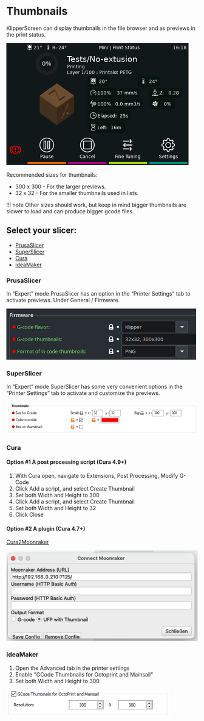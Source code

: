 # Thumbnails
KlipperScreen can display thumbnails in the file browser and as previews in the print status.

![Job Status](img/panels/job_status.png)

Recommended sizes for thumbnails:

* 300 x 300 - For the larger previews.
* 32 x 32   - For the smaller thumbnails used in lists.

!!! note
    Other sizes should work, but keep in mind bigger thumbnails are slower to load and can produce bigger gcode files.

## Select your slicer:
* [PrusaSlicer](#prusaslicer)
* [SuperSlicer](#superslicer)
* [Cura](#cura)
* [ideaMaker](#ideamaker)

### PrusaSlicer
In “Expert” mode PrusaSlicer has an option in the “Printer Settings” tab to activate previews.
Under General / Firmware.


![PrusaSlicer](img/quicktips/PrusaSlicer-thumbnails.png)


### SuperSlicer
In “Expert” mode SuperSlicer has some very convenient options in the “Printer Settings” tab to activate and customize the previews.


![SuperSlicer](img/quicktips/SuperSlicer-thumbnails.png)


### Cura

#### Option #1 A post processing script (Cura 4.9+)

1. With Cura open, navigate to Extensions, Post Processing, Modify G-Code
2. Click Add a script, and select Create Thumbnail
3. Set both Width and Height to 300
4. Click Add a script, and select Create Thumbnail
5. Set both Width and Height to 32
6. Click Close

#### Option #2 A plugin  (Cura 4.7+)

[Cura2Moonraker](https://github.com/emtrax-ltd/Cura2MoonrakerPlugin)


![Cura](img/quicktips/Cura-thumbnails.png)


### ideaMaker
1. Open the Advanced tab in the printer settings
2. Enable "GCode Thumbnails for Octoprint and Mainsail"
3. Set both Width and Height to 300

![ideaMaker](img/quicktips/IdeaMaker-thumbnails.png)
